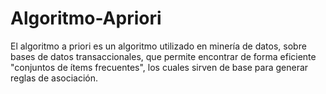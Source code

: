# Algoritmo-Apriori
El algoritmo a priori es un algoritmo utilizado en minería de datos, sobre bases de datos transaccionales, que permite encontrar de forma eficiente "conjuntos de ítems frecuentes", los cuales sirven de base para generar reglas de asociación.
